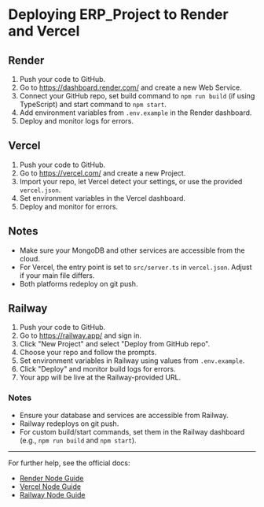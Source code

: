 # Deploying ERP_Project to Render and Vercel

## Render
1. Push your code to GitHub.
2. Go to https://dashboard.render.com/ and create a new Web Service.
3. Connect your GitHub repo, set build command to `npm run build` (if using TypeScript) and start command to `npm start`.
4. Add environment variables from `.env.example` in the Render dashboard.
5. Deploy and monitor logs for errors.

## Vercel
1. Push your code to GitHub.
2. Go to https://vercel.com/ and create a new Project.
3. Import your repo, let Vercel detect your settings, or use the provided `vercel.json`.
4. Set environment variables in the Vercel dashboard.
5. Deploy and monitor for errors.

## Notes
- Make sure your MongoDB and other services are accessible from the cloud.
- For Vercel, the entry point is set to `src/server.ts` in `vercel.json`. Adjust if your main file differs.
- Both platforms redeploy on git push.

## Railway
1. Push your code to GitHub.
2. Go to https://railway.app/ and sign in.
3. Click "New Project" and select "Deploy from GitHub repo".
4. Choose your repo and follow the prompts.
5. Set environment variables in Railway using values from `.env.example`.
6. Click "Deploy" and monitor build logs for errors.
7. Your app will be live at the Railway-provided URL.

### Notes
- Ensure your database and services are accessible from Railway.
- Railway redeploys on git push.
- For custom build/start commands, set them in the Railway dashboard (e.g., `npm run build` and `npm start`).

---
For further help, see the official docs:
- [Render Node Guide](https://render.com/docs/deploy-node-express-app)
- [Vercel Node Guide](https://vercel.com/docs/concepts/functions/serverless-functions/runtimes/node-js)
- [Railway Node Guide](https://docs.railway.app/deploy/quickstart)
